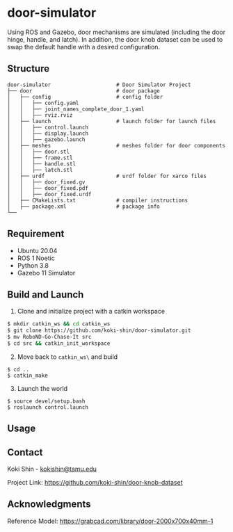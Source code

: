 # door-simulator
Using ROS and Gazebo, door mechanisms are simulated (including the door hinge, handle, and latch). In addition, the door knob dataset can be used to swap the default handle with a desired configuration.

## Structure
```
door-simulator                     # Door Simulator Project
├── door                           # door package
│   ├── config                     # config folder
│   │   ├── config.yaml
│   │   ├── joint_names_complete_door_1.yaml
│   │   ├── rviz.rviz
│   ├── launch                     # launch folder for launch files
│   │   ├── control.launch
│   │   ├── display.launch
│   │   ├── gazebo.launch
│   ├── meshes                     # meshes folder for door components
│   │   ├── door.stl
│   │   ├── frame.stl
│   │   ├── handle.stl
│   │   ├── latch.stl
│   ├── urdf                       # urdf folder for xarco files
│   │   ├── door_fixed.gv
│   │   ├── door_fixed.pdf
│   │   ├── door_fixed.urdf
│   ├── CMakeLists.txt             # compiler instructions
│   ├── package.xml                # package info
└──
```

## Requirement
* Ubuntu 20.04
* ROS 1 Noetic
* Python 3.8
* Gazebo 11 Simulator

## Build and Launch

1. Clone and initialize project with a catkin workspace
```sh
$ mkdir catkin_ws && cd catkin_ws
$ git clone https://github.com/koki-shin/door-simulator.git
$ mv RoboND-Go-Chase-It src
$ cd src && catkin_init_workspace
```

2. Move back to `catkin_ws\` and build
```
$ cd ..
$ catkin_make
```

3. Launch the world
```
$ source devel/setup.bash
$ roslaunch control.launch
```

## Usage


## Contact
Koki Shin - kokishin@tamu.edu

Project Link: https://github.com/koki-shin/door-knob-dataset

## Acknowledgments
Reference Model: https://grabcad.com/library/door-2000x700x40mm-1
